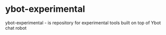 ybot-experimental
=================

ybot-experimental - is repository for experimental tools built on top of Ybot chat robot
